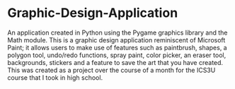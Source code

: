 # Graphic-Design-Application

An application created in Python using the Pygame graphics library and the Math module. This is a graphic design application reminiscent of 
Microsoft Paint; it allows users to make use of features such as paintbrush, shapes, a polygon tool, undo/redo functions, spray paint, color picker, an
eraser tool, backgrounds, stickers and a feature to save the art that you have created. This was created as a project over the course of a month for the ICS3U course that I took in high school.
 
